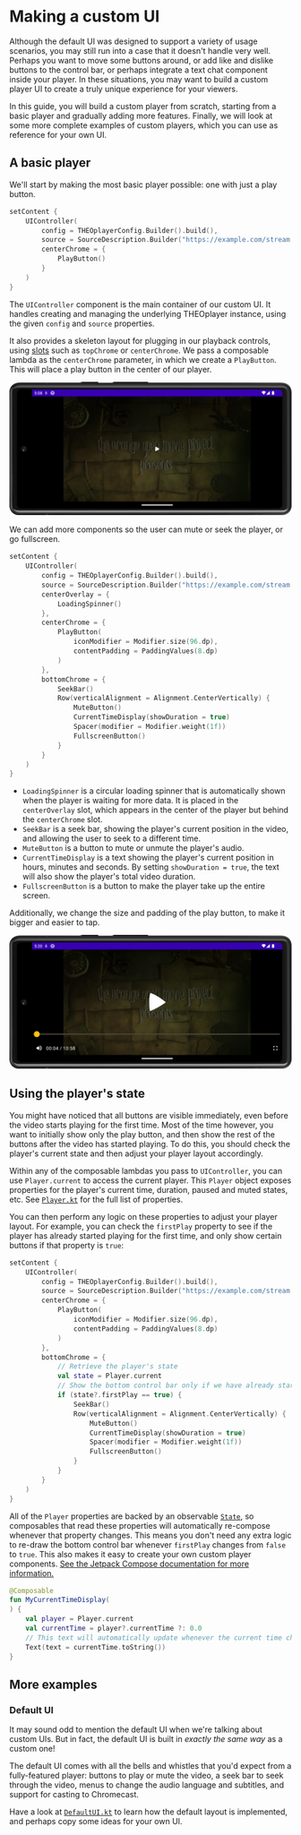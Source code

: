 # Making a custom UI

Although the default UI was designed to support a variety of usage scenarios, you may still run into a case that it doesn't handle very well. Perhaps you want to move some buttons around, or add like and dislike buttons to the control bar, or perhaps integrate a text chat component inside your player. In these situations, you may want to build a custom player UI to create a truly unique experience for your viewers.

In this guide, you will build a custom player from scratch, starting from a basic player and gradually adding more features. Finally, we will look at some more complete examples of custom players, which you can use as reference for your own UI.

## A basic player

We'll start by making the most basic player possible: one with just a play button.

```kotlin
setContent {
    UIController(
        config = THEOplayerConfig.Builder().build(),
        source = SourceDescription.Builder("https://example.com/stream.m3u8").build(),
        centerChrome = {
            PlayButton()
        }
    )
}
```

The `UIController` component is the main container of our custom UI. It handles creating and managing the underlying THEOplayer instance, using the given `config` and `source` properties.

It also provides a skeleton layout for plugging in our playback controls, using [slots](https://developer.android.com/jetpack/compose/layouts/basics#slot-based-layouts) such as `topChrome` or `centerChrome`. We pass a composable lambda as the `centerChrome` parameter, in which we create a `PlayButton`. This will place a play button in the center of our player.

![Screenshot](../assets/custom-ui-basic.png)

We can add more components so the user can mute or seek the player, or go fullscreen.

```kotlin
setContent {
    UIController(
        config = THEOplayerConfig.Builder().build(),
        source = SourceDescription.Builder("https://example.com/stream.m3u8").build(),
        centerOverlay = {
            LoadingSpinner()
        },
        centerChrome = {
            PlayButton(
                iconModifier = Modifier.size(96.dp),
                contentPadding = PaddingValues(8.dp)
            )
        },
        bottomChrome = {
            SeekBar()
            Row(verticalAlignment = Alignment.CenterVertically) {
                MuteButton()
                CurrentTimeDisplay(showDuration = true)
                Spacer(modifier = Modifier.weight(1f))
                FullscreenButton()
            }
        }
    )
}
```

- `LoadingSpinner` is a circular loading spinner that is automatically shown when the player is waiting for more data. It is placed in the `centerOverlay` slot, which appears in the center of the player but behind the `centerChrome` slot.
- `SeekBar` is a seek bar, showing the player's current position in the video, and allowing the user to seek to a different time.
- `MuteButton` is a button to mute or unmute the player's audio.
- `CurrentTimeDisplay` is a text showing the player's current position in hours, minutes and seconds. By setting `showDuration = true`, the text will also show the player's total video duration.
- `FullscreenButton` is a button to make the player take up the entire screen.

Additionally, we change the size and padding of the play button, to make it bigger and easier to tap.

![Screenshot](../assets/custom-ui-seekbar.png)

## Using the player's state

You might have noticed that all buttons are visible immediately, even before the video starts playing for the first time. Most of the time however, you want to initially show only the play button, and then show the rest of the buttons after the video has started playing. To do this, you should check the player's current state and then adjust your player layout accordingly.

Within any of the composable lambdas you pass to `UIController`, you can use `Player.current` to access the current player. This `Player` object exposes properties for the player's current time, duration, paused and muted states, etc. See [`Player.kt`](../../ui/src/main/java/com/theoplayer/android/ui/Player.kt) for the full list of properties.

You can then perform any logic on these properties to adjust your player layout. For example, you can check the `firstPlay` property to see if the player has already started playing for the first time, and only show certain buttons if that property is `true`:

```kotlin
setContent {
    UIController(
        config = THEOplayerConfig.Builder().build(),
        source = SourceDescription.Builder("https://example.com/stream.m3u8").build(),
        centerChrome = {
            PlayButton(
                iconModifier = Modifier.size(96.dp),
                contentPadding = PaddingValues(8.dp)
            )
        },
        bottomChrome = {
            // Retrieve the player's state
            val state = Player.current
            // Show the bottom control bar only if we have already started playing before
            if (state?.firstPlay == true) {
                SeekBar()
                Row(verticalAlignment = Alignment.CenterVertically) {
                    MuteButton()
                    CurrentTimeDisplay(showDuration = true)
                    Spacer(modifier = Modifier.weight(1f))
                    FullscreenButton()
                }
            }
        }
    )
}
```

All of the `Player` properties are backed by an observable [`State`](https://developer.android.com/reference/kotlin/androidx/compose/runtime/State), so composables that read these properties will automatically re-compose whenever that property changes. This means you don't need any extra logic to re-draw the bottom control bar whenever `firstPlay` changes from `false` to `true`. This also makes it easy to create your own custom player components. [See the Jetpack Compose documentation for more information.](https://developer.android.com/jetpack/compose/state)

```kotlin
@Composable
fun MyCurrentTimeDisplay(
) {
    val player = Player.current
    val currentTime = player?.currentTime ?: 0.0
    // This text will automatically update whenever the current time changes
    Text(text = currentTime.toString())
}
```

## More examples

### Default UI

It may sound odd to mention the default UI when we're talking about custom UIs. But in fact, the default UI is built in _exactly the same way_ as a custom one!

The default UI comes with all the bells and whistles that you'd expect from a fully-featured player: buttons to play or mute the video, a seek bar to seek through the video, menus to change the audio language and subtitles, and support for casting to Chromecast.

Have a look at [`DefaultUI.kt`](../../ui/src/main/java/com/theoplayer/android/ui/DefaultUI.kt) to learn how the default layout is implemented, and perhaps copy some ideas for your own UI.
